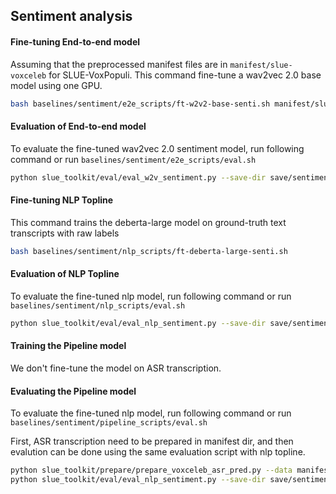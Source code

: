 ## Sentiment analysis
#### Fine-tuning End-to-end model
Assuming that the preprocessed manifest files are in `manifest/slue-voxceleb` for SLUE-VoxPopuli. This command fine-tune a wav2vec 2.0 base model using one GPU.
```sh
bash baselines/sentiment/e2e_scripts/ft-w2v2-base-senti.sh manifest/slue-voxceleb save/sentiment/w2v2-base
```
#### Evaluation of End-to-end model
To evaluate the fine-tuned wav2vec 2.0 sentiment model, run following command or run `baselines/sentiment/e2e_scripts/eval.sh`
```sh
python slue_toolkit/eval/eval_w2v_sentiment.py --save-dir save/sentiment/w2v2-base --data manifest/slue-voxceleb --subset test
```

#### Fine-tuning NLP Topline
This command trains the deberta-large model on ground-truth text transcripts with raw labels
```sh
bash baselines/sentiment/nlp_scripts/ft-deberta-large-senti.sh
```

#### Evaluation of NLP Topline
To evaluate the fine-tuned nlp model, run following command or run `baselines/sentiment/nlp_scripts/eval.sh`
```sh
python slue_toolkit/eval/eval_nlp_sentiment.py --save-dir save/sentiment/nlp_topline_bert-base-cased --data manifest/slue-voxceleb --subset test
```

#### Training the Pipeline model
We don't fine-tune the model on ASR transcription.

#### Evaluating the Pipeline model

To evaluate the fine-tuned nlp model, run following command or run `baselines/sentiment/pipeline_scripts/eval.sh`

First, ASR transcription need to be prepared in manifest dir, and then evalution can be done using the same evaluation script with nlp topline.
```sh
python slue_toolkit/prepare/prepare_voxceleb_asr_pred.py --data manifest/slue-voxceleb --pred-data dataset/slue-voxceleb/preds/vc1/w2v2-large-lv60k-ft-slue-vc1-12h-lr1e-5-s1-mt800000-8gpu-update280000
python slue_toolkit/eval/eval_nlp_sentiment.py --save-dir save/sentiment/nlp_topline_bert-base-cased --data manifest/slue-voxceleb --subset test.asr-pred
```
